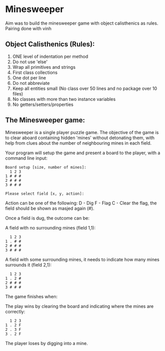 # Minesweeper

Aim was to build the minesweeper game with object calisthenics as rules.
Pairing done with vinh

## Object Calisthenics (Rules): 
1) ONE level of indentation per method
2) Do not use 'else'
3) Wrap all primitives and strings
4) First class collections
5) One dot per line
6) Do not abbreviate
7) Keep all entities small (No class over 50 lines and no package over 10 files)
8) No classes with more than two instance variables
9) No getters/setters/properties

## The Minesweeper game: 
Minesweeper is a single player puzzle game.
The objective of the game is to clear aboard containing hidden 'mines' without detonating them,
with help from clues about the number of neighbouring mines in each field.

Your program will setup the game and present a board to the player, with a command line input: 

```
Board setup [size, number of mines]:
  1 2 3
1 # # #
2 # # #
3 # # #

Please select field [x, y, action]:
```

Action can be one of the following:
D - Dig
F - Flag
C - Clear the flag, the field should be shown as masjed again (#).

Once a field is dug, the outcome can be: 

A field with no surrounding mines (field 1,1):

```
  1 2 3
1 . # #
2 # # #
3 # # #

```

A field with some surrounding mines, it needs to indicate how many mines surrounds it (field 2,1): 

```
  1 2 3
1 . 2 #
2 # # #
3 # # #

```

The game finishes when: 

The play wins by clearing the board and indicating where the mines are correctly: 

```
  1 2 3
1 . 2 F
2 . 3 F
3 . 2 F

```

The player loses by digging into a mine. 



